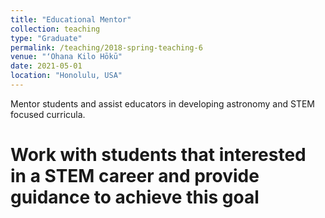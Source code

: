```yaml
---
title: "Educational Mentor"
collection: teaching
type: "Graduate"
permalink: /teaching/2018-spring-teaching-6
venue: "ʻOhana Kilo Hōkū"
date: 2021-05-01
location: "Honolulu, USA"
---
```


Mentor students and assist educators in developing astronomy and STEM focused curricula.

Work with students that interested in a STEM career and provide guidance to achieve this goal
===

